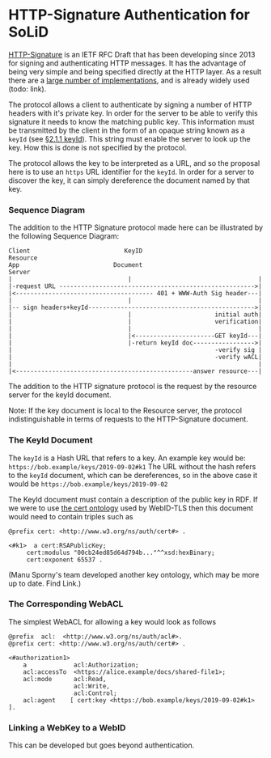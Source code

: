 # HTTP-Signature Authentication for SoLiD

[HTTP-Signature](https://datatracker.ietf.org/doc/draft-cavage-http-signatures/) is an IETF RFC Draft that has been developing since 2013 for signing and authenticating HTTP messages. It has the advantage of being very simple and being  specified directly at the HTTP layer. As a result there are a [large number of implementations](https://github.com/w3c-dvcg/http-signatures/issues/1), and is already widely used (todo: link).  

The protocol allows a client to authenticate by signing a number of HTTP headers with it's private key. In order for the server to be able to verify this signature it needs to know the matching public key. This information must be transmitted by the client in the form of an opaque string known as a `keyId` (see [§2.1.1 keyId](https://tools.ietf.org/html/draft-cavage-http-signatures-11#section-2.1.1)). This string must enable the server to look up the key. How this is done is not specified by the protocol.

The protocol allows the key to be interpreted as a URL, and so the proposal here is to use an `https` URL identifier for the `keyId`. In order for a server to discover the key, it can simply dereference the document named by that key. 

### Sequence Diagram

The addition to the HTTP Signature protocol made here can be illustrated 
by the following Sequence Diagram:

```text
Client                          KeyID                            Resource
App                          Document                            Server
|                                |                                   |  
|-request URL ------------------------------------------------------>| 
|<-------------------------------------- 401 + WWW-Auth Sig header---|
|                                |                                   |
|-- sign headers+keyId---------------------------------------------->|
|                                |                       initial auth|
|                                |                       verification| 
|                                |                                   |
|                                |<----------------------GET keyId---| 
|                                |-return keyId doc----------------->|
|                                                        -verify sig |
|                                                        -verify wACL|
|                                                                    |
|<-------------------------------------------------answer resource---|
```                                                                   

The addition to the HTTP signature protocol is the request by the
resource server for the keyId document. 

Note: If the key document is local to the Resource server, the 
protocol indistinguishable in terms of requests to the HTTP-Signature 
document.

### The KeyId Document

The `keyId` is a Hash URL that refers to a key.
An example key would be: 
  `https://bob.example/keys/2019-09-02#k1` 
The URL without the hash refers to the `keyId` document,
which can be dereferences, so in the above case it would be
  `https://bob.example/keys/2019-09-02`

The KeyId document must contain a description of the public key in
RDF. If we were to use [the cert ontology](https://www.w3.org/ns/auth/cert#) used by WebID-TLS then this document would need to contain triples such as

```Turtle 
@prefix cert: <http://www.w3.org/ns/auth/cert#> .

<#k1>  a cert:RSAPublicKey;
     cert:modulus "00cb24ed85d64d794b..."^^xsd:hexBinary;
     cert:exponent 65537 .
```

(Manu Sporny's team developed another key ontology, which may be more
up to date. Find Link.)

### The Corresponding WebACL

The simplest WebACL for allowing a key would look as follows

```Turtle           
@prefix  acl:  <http://www.w3.org/ns/auth/acl#>.
@prefix cert: <http://www.w3.org/ns/auth/cert#> .

<#authorization1>
    a             acl:Authorization;
    acl:accessTo  <https://alice.example/docs/shared-file1>;
    acl:mode      acl:Read,
                  acl:Write, 
                  acl:Control;
    acl:agent    [ cert:key <https://bob.example/keys/2019-09-02#k1> ].
```

### Linking a WebKey to a WebID

This can be developed but goes beyond authentication.
